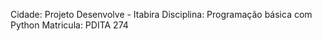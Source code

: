 Cidade: Projeto Desenvolve - Itabira
Disciplina: Programação básica com Python
Matricula: PDITA 274
